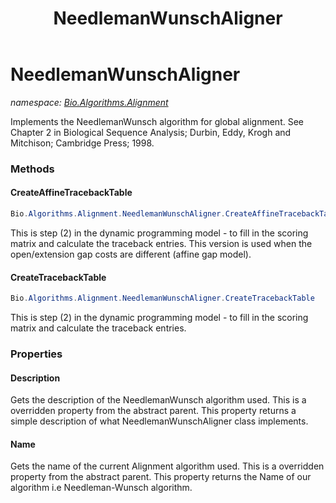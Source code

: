 ﻿---
title: NeedlemanWunschAligner
---

# NeedlemanWunschAligner
_namespace: [Bio.Algorithms.Alignment](N-Bio.Algorithms.Alignment.html)_

Implements the NeedlemanWunsch algorithm for global alignment.
 See Chapter 2 in Biological Sequence Analysis; Durbin, Eddy, Krogh and Mitchison; 
 Cambridge Press; 1998.

### Methods

#### CreateAffineTracebackTable
```csharp
Bio.Algorithms.Alignment.NeedlemanWunschAligner.CreateAffineTracebackTable
```
This is step (2) in the dynamic programming model - to fill in the scoring matrix
 and calculate the traceback entries. This version is used when the open/extension
 gap costs are different (affine gap model).

#### CreateTracebackTable
```csharp
Bio.Algorithms.Alignment.NeedlemanWunschAligner.CreateTracebackTable
```
This is step (2) in the dynamic programming model - to fill in the scoring matrix
 and calculate the traceback entries.



### Properties

#### Description
Gets the description of the NeedlemanWunsch algorithm used.
 This is a overridden property from the abstract parent.
 This property returns a simple description of what 
 NeedlemanWunschAligner class implements.
#### Name
Gets the name of the current Alignment algorithm used.
 This is a overridden property from the abstract parent.
 This property returns the Name of our algorithm i.e 
 Needleman-Wunsch algorithm.

